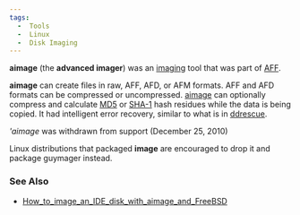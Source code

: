 ```yaml
---
tags:
  -  Tools
  -  Linux
  -  Disk Imaging
---
```

**aimage** (the **advanced imager**) was an
[imaging](imaging.md) tool that was part of
[AFF](aff.md).

**aimage** can create files in raw, AFF, AFD, or AFM formats. AFF and
AFD formats can be compressed or uncompressed.
[aimage](aimage.md) can optionally compress and calculate
[MD5](md5.md) or [SHA-1](sha.md) hash residues while
the data is being copied. It had intelligent error recovery, similar to
what is in [ddrescue](ddrescue.md).

*'aimage* was withdrawn from support (December 25, 2010)

Linux distributions that packaged **image** are encouraged to drop it
and package guymager instead.

### See Also

- [How_to_image_an_IDE_disk_with_aimage_and_FreeBSD](how_to_image_an_ide_disk_with_aimage_and_freebsd.md)
